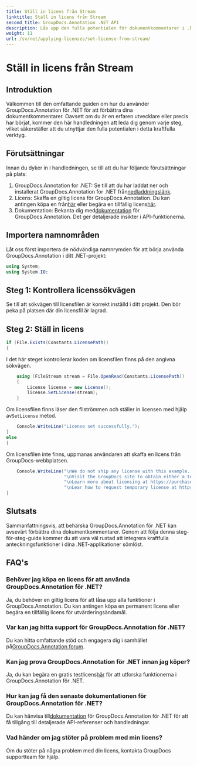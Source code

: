 ```yaml
---
title: Ställ in licens från Stream
linktitle: Ställ in licens från Stream
second_title: GroupDocs.Annotation .NET API
description: Lås upp den fulla potentialen för dokumentkommentarer i .NET med GroupDocs.Annotation. Följ vår steg-för-steg-guide för sömlös integration.
weight: 11
url: /sv/net/applying-licenses/set-license-from-stream/
---
```


# Ställ in licens från Stream

## Introduktion
Välkommen till den omfattande guiden om hur du använder GroupDocs.Annotation för .NET för att förbättra dina dokumentkommentarer. Oavsett om du är en erfaren utvecklare eller precis har börjat, kommer den här handledningen att leda dig genom varje steg, vilket säkerställer att du utnyttjar den fulla potentialen i detta kraftfulla verktyg.
## Förutsättningar
Innan du dyker in i handledningen, se till att du har följande förutsättningar på plats:
1.  GroupDocs.Annotation for .NET: Se till att du har laddat ner och installerat GroupDocs.Annotation for .NET från[nedladdningslänk](https://releases.groupdocs.com/annotation/net/).
2.  Licens: Skaffa en giltig licens för GroupDocs.Annotation. Du kan antingen köpa en från[här](https://purchase.groupdocs.com/buy) eller begära en tillfällig licens[här](https://purchase.groupdocs.com/temporary-license/).
3.  Dokumentation: Bekanta dig med[dokumentation](https://tutorials.groupdocs.com/annotation/net/) för GroupDocs.Annotation. Det ger detaljerade insikter i API-funktionerna.

## Importera namnområden
Låt oss först importera de nödvändiga namnrymden för att börja använda GroupDocs.Annotation i ditt .NET-projekt:
```csharp
using System;
using System.IO;
```

## Steg 1: Kontrollera licenssökvägen
Se till att sökvägen till licensfilen är korrekt inställd i ditt projekt. Den bör peka på platsen där din licensfil är lagrad.
## Steg 2: Ställ in licens
```csharp
if (File.Exists(Constants.LicensePath))
{
```
I det här steget kontrollerar koden om licensfilen finns på den angivna sökvägen.
```csharp
    using (FileStream stream = File.OpenRead(Constants.LicensePath))
    {
        License license = new License();
        license.SetLicense(stream);
    }
```
 Om licensfilen finns läser den filströmmen och ställer in licensen med hjälp av`SetLicense` metod.
```csharp
    Console.WriteLine("License set successfully.");
}
else
{
```
Om licensfilen inte finns, uppmanas användaren att skaffa en licens från GroupDocs-webbplatsen.
```csharp
    Console.WriteLine("\nWe do not ship any license with this example. " +
                      "\nVisit the GroupDocs site to obtain either a temporary or permanent license. " +
                      "\nLearn more about licensing at https://purchase.groupdocs.com/faqs/licensing. " +
                      "\nLear how to request temporary license at https://purchase.groupdocs.com/temporary-license.");
}
```

## Slutsats
Sammanfattningsvis, att behärska GroupDocs.Annotation för .NET kan avsevärt förbättra dina dokumentkommentarer. Genom att följa denna steg-för-steg-guide kommer du att vara väl rustad att integrera kraftfulla anteckningsfunktioner i dina .NET-applikationer sömlöst.
## FAQ's
### Behöver jag köpa en licens för att använda GroupDocs.Annotation för .NET?
Ja, du behöver en giltig licens för att låsa upp alla funktioner i GroupDocs.Annotation. Du kan antingen köpa en permanent licens eller begära en tillfällig licens för utvärderingsändamål.
### Var kan jag hitta support för GroupDocs.Annotation för .NET?
 Du kan hitta omfattande stöd och engagera dig i samhället på[GroupDocs.Annotation forum](https://forum.groupdocs.com/c/annotation/10).
### Kan jag prova GroupDocs.Annotation för .NET innan jag köper?
 Ja, du kan begära en gratis testlicens[här](https://releases.groupdocs.com/) för att utforska funktionerna i GroupDocs.Annotation för .NET.
### Hur kan jag få den senaste dokumentationen för GroupDocs.Annotation för .NET?
 Du kan hänvisa till[dokumentation](https://tutorials.groupdocs.com/annotation/net/) för GroupDocs.Annotation för .NET för att få tillgång till detaljerade API-referenser och handledningar.
### Vad händer om jag stöter på problem med min licens?
Om du stöter på några problem med din licens, kontakta GroupDocs supportteam för hjälp.